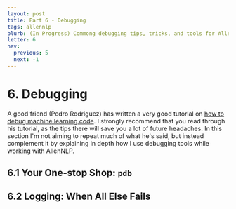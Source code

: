 ```yaml
---
layout: post
title: Part 6 - Debugging
tags: allennlp
blurb: (In Progress) Commong debugging tips, tricks, and tools for AllenNLP and PyTorch.
letter: 6
nav:
  previous: 5
  next: -1
---
```


# 6. Debugging

A good friend (Pedro Rodriguez) has written a very good tutorial on [how to debug machine learning code](https://www.pedro.ai/blog/2019/12/15/debug-ml-code/).
I strongly recommend that you read through his tutorial, as the tips there will save you a lot of future headaches.
In this section I'm not aiming to repeat much of what he's said, but instead complement it by explaining in depth how I use debugging tools while working with AllenNLP.

## 6.1 Your One-stop Shop: `pdb`

## 6.2 Logging: When All Else Fails
